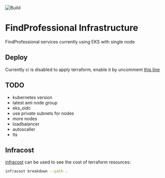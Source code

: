 ![Build]([https://img.shields.io/github/workflow/status/hulkdx/findprofessional-infra/Deploy%20to%20AWS?style=for-the-badge](https://img.shields.io/github/actions/workflow/status/hulkdx/findprofessional-infra/push.yml?style=for-the-badge))

# FindProfessional Infrastructure
FindProfessional services currently using EKS with single node

## Deploy
Currently ci is disabled to apply terraform, enable it by uncomment [this line](.github/workflows/push.yml#L33)

## TODO
- kubernetes version
- latest ami node group
- eks_oidc 
- use private subnets for nodes
- more nodes
- loadbalancer
- autoscaller
- tls

## Infracost
[infracost](https://www.infracost.io/) can be used to see the cost of terraform resources:
```sh
infracost breakdown --path .
```
